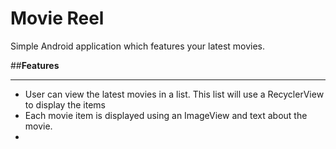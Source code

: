 # Movie Reel

Simple Android application which features your latest movies.

##__Features__
___

+ User can view the latest movies in a list. This list will use a RecyclerView to display the items
+ Each movie item is displayed using an ImageView and text about the movie.
+ 